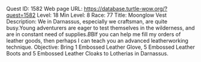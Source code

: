 Quest ID: 1582
Web page URL: https://database.turtle-wow.org/?quest=1582
Level: 18
Min Level: 8
Race: 77
Title: Moonglow Vest
Description: We in Darnassus, especially we craftsman, are quite busy.Young adventurers are eager to test themselves in the wilderness, and are in constant need of supplies.$B$BIf you can help me fill my orders of leather goods, then perhaps I can teach you an advanced leatherworking technique.
Objective: Bring 1 Embossed Leather Glove, 5 Embossed Leather Boots and 5 Embossed Leather Cloaks to Lotherias in Darnassus.
